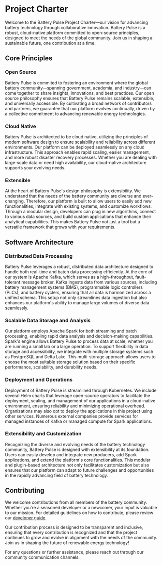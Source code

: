 # Project Charter

Welcome to the Battery Pulse Project Charter—our vision for advancing battery technology through collaborative innovation. Battery Pulse is a robust, cloud-native platform committed to open-source principles, designed to meet the needs of the global community. Join us in shaping a sustainable future, one contribution at a time.

## Core Principles

### Open Source

Battery Pulse is commited to fostering an environment where the global battery community—spanning government, academia, and industry—can come together to share insights, innovations, and best practices. Our open source philosophy ensures that Battery Pulse remains scalable, extensible, and universally accessible. By cultivating a broad network of contributors and partners, we guarantee that our platform evolves continually, driven by a collective commitment to advancing renewable energy technologies.

### Cloud Native

Battery Pulse is architected to be cloud native, utilizing the principles of modern software design to ensure scalability and reliability across different environments. Our platform can be deployed seamlessly on any cloud infrastructure. This approach enables rapid scaling, easier management, and more robust disaster recovery processes. Whether you are dealing with large-scale data or need high availability, our cloud-native architecture supports your evolving needs.

### Extensible

At the heart of Battery Pulse's design philosophy is extensibility. We understand that the needs of the battery community are diverse and ever-changing. Therefore, our platform is built to allow users to easily add new functionalities, integrate with existing systems, and customize workflows. Through a modular design, developers can plug in new algorithms, connect to various data sources, and build custom applications that enhance their analytical capabilities. This makes Battery Pulse not just a tool but a versatile framework that grows with your requirements.

## Software Architecture

### Distributed Data Processing
Battery Pulse leverages a robust, distributed data architecture designed to handle both real-time and batch data processing efficiently. At the core of our system is Apache Kafka, which serves as a high-throughput, fault-tolerant message broker. Kafka ingests data from various sources, including battery management systems (BMS), programmable logic controllers (PLCs), and battery cyclers, ensuring that all data is harmonized across a unified schema. This setup not only streamlines data ingestion but also enhances our platform's ability to manage large volumes of diverse data seamlessly.

### Scalable Data Storage and Analysis
Our platform employs Apache Spark for both streaming and batch processing, enabling rapid data analysis and decision-making capabilities. Spark's engine allows Battery Pulse to process data at scale, whether you are running a small lab or a large operation. To support flexibility in data storage and accessibility, we integrate with multiple storage systems such as PostgreSQL and Delta Lake. This multi-storage approach allows users to choose the most suitable storage solution based on their specific performance, scalability, and durability needs.

### Deployment and Operations
Deployment of Battery Pulse is streamlined through Kubernetes. We include several Helm charts that leverage open-source operators to facilitate the deployment, scaling, and management of our applications in a cloud-native environment, ensuring reliability and minimizing operational overhead. Organizations may also opt to deploy the applications in this project using other services. Numerous external companies provide services for managed instances of Kafka or managed compute for Spark applications.

### Extensibility and Customization
Recognizing the diverse and evolving needs of the battery technology community, Battery Pulse is designed with extensibility at its foundation. Users can easily develop and integrate new producers, add Spark applications, and extend the platform's core functionalities. This modular and plugin-based architecture not only facilitates customization but also ensures that our platform can adapt to future challenges and opportunities in the rapidly advancing field of battery technology.

## Contributing

We welcome contributions from all members of the battery community. Whether you're a seasoned developer or a newcomer, your input is valuable to our mission. For detailed guidelines on how to contribute, please review our [developer guide](https://github.com/battery-pulse/developer-guide).

Our contribution process is designed to be transparent and inclusive, ensuring that every contribution is recognized and that the project continues to grow and evolve in alignment with the needs of the community. Join us in shaping the future of renewable energy technology!

For any questions or further assistance, please reach out through our community communication channels.
